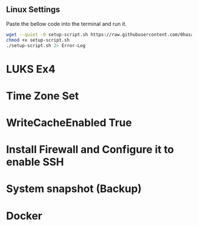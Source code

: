 ## Linux Settings
Paste the bellow code into the terminal and run it. 

```bash
wget --quiet -O setup-script.sh https://raw.githubusercontent.com/0hasankamrul0/My-Default-Settings/master/script/setup-script.sh
chmod +x setup-script.sh
./setup-script.sh 2> Error-Log
```
# LUKS Ex4
# Time Zone Set
# WriteCacheEnabled True
# Install Firewall and Configure it to enable SSH
# System snapshot (Backup)
# Docker
